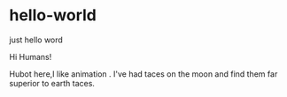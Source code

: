 # hello-world
just hello word

Hi Humans!

Hubot here,I like animation .
I've had taces on the moon and find them far superior to earth taces.
